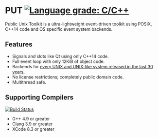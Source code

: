 # PUT [![Language grade: C/C++](https://img.shields.io/lgtm/grade/cpp/g/GravisZro/put.svg?logo=lgtm&logoWidth=18)](https://lgtm.com/projects/g/GravisZro/put/context:cpp)
Public Unix Toolkit is a ultra-lightweight event-driven toolkit using POSIX, C++14 code and OS specific event system backends.

## Features
* Signals and slots like Qt using only C++14 code.
* Full event loop with only 12KiB of object code.
* Backends for [every UNIX and UNIX-like system released in the last 30 years.](https://www.levenez.com/unix/)
* No license restrictions; completely public domain code.
* Multithread safe.

## Supporting Compilers
[![Build Status](https://travis-ci.org/GravisZro/put.svg?branch=dev)](https://travis-ci.org/GravisZro/put)
* G++ 4.9 or greater
* Clang 3.9 or greater
* XCode 8.3 or greater
